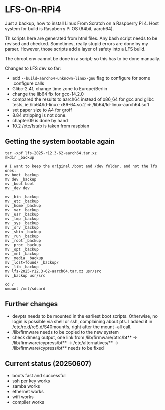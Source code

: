 # LFS-On-RPi4

Just a backup, how to install Linux From Scratch on a Raspberry Pi 4. Host system for build is Raspberry Pi OS (64bit, aarch64).

Th scripts here are generated from html files. Any bash script needs to be revised and checked.
Sometimes, really stupid errors are done by my parser. However, those scripts add a layer of safety into a LFS build.

The chroot env cannot be done in a script; so this has to be done manually.

Changes to LFS dev so far:
- add ``--build=aarch64-unknown-linux-gnu`` flag to configure for some .configure calls
- Glibc-2.41, change time zone to Europe/Berlin
- change the lib64 fix for gcc-14.2.0
- compared the results to aarch64 instead of x86_64 for gcc and glibc tests, ie /lib64/ld-linux-x86-64.so.2 => /lib64/ld-linux-aarch64.so.1
- set paper size to A4 for groff
- 8.84 stripping is not done.
- chapter09 is done by hand
- 10.2 /etc/fstab is taken from raspbian

## Getting the system bootable again
```cd /mnt/sdcard/
tar -xpf lfs-2025-r12.3-62-aarch64.tar.xz
mkdir _backup

# I want to keep the original /boot and /dev folder, and not the lfs ones:
mv boot _backup
mv dev _backup
mv _boot boot
mv _dev dev

mv _bin _backup
mv _etc _backup
mv _home _backup
mv _var _backup
mv _usr _backup
mv _tmp _backup
mv _sys _backup
mv _srv _backup
mv _sbin _backup
mv _run _backup
mv _root _backup
mv _proc _backup
mv _opt _backup
mv _mnt _backup
mv _media _backup
mv _lost+found/ _backup/
mv _lib _backup
mv lfs-2025-r12.3-62-aarch64.tar.xz usr/src
mv _backup usr/src

cd /
umount /mnt/sdcard
```
## Further changes
- devpts needs to be mounted in the earliest boot scripts. Otherwise, no login is possible via shell or ssh, complaining about pts.
I added it in /etc/rc.d/rcS.d/S40mountfs, right after the mount -all call.
- /lib/firmware needs to be copied to the new system
- check dmesg output, one link from /lib/firmware/btrc/bt** -> /lib/firmware/cypress/bt** -> /etc/alternatives/** -> /lib/firmware/cypress/bt** needs to be fixed

## Current status (20250607)
- boots fast and successful
- ssh per key works
- samba works
- ethernet works
- wifi works
- compiler works
